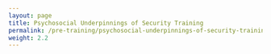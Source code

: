 ```yaml
---
layout: page
title: Psychosocial Underpinnings of Security Training
permalink: /pre-training/psychosocial-underpinnings-of-security-training/
weight: 2.2
---
```

